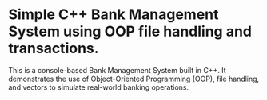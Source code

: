 # Simple C++ Bank Management System using OOP file handling and transactions.
This is a console-based Bank Management System built in C++. It demonstrates the use of Object-Oriented Programming (OOP), file handling, and vectors to simulate real-world banking operations.
